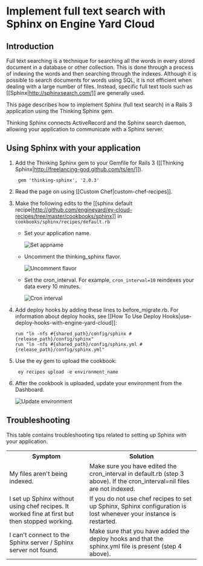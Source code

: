 # Implement full text search with Sphinx on Engine Yard Cloud

## Introduction

Full text searching is a technique for searching all the words in every stored document in a database or other collection. This is done through a process of indexing the words and then searching through the indexes. Although it is possible to search documents for words using SQL, it is not efficient when dealing with a large number of files. Instead, specific full text tools such as [[Sphinx|http://sphinxsearch.com/]] are generally used.

This page describes how to implement Sphinx (full text search) in a Rails 3 application using the Thinking Sphinx gem.  

Thinking Sphinx connects ActiveRecord and the Sphinx search daemon, allowing your application to communicate with a Sphinx server.
	
## Using Sphinx with your application

1. Add the Thinking Sphinx gem to your Gemfile for Rails 3 ([[Thinking Sphinx|http://freelancing-god.github.com/ts/en/]]).

        gem 'thinking-sphinx', '2.0.3'
	
2. Read the page on using [[Custom Chef|custom-chef-recipes]].

3. Make the following edits to the [[sphinx default recipe|http://github.com/engineyard/ey-cloud-recipes/tree/master/cookbooks/sphinx]] in `cookbooks/sphinx/recipes/default.rb`

    * Set your application name.  

        ![Set appname](images/sphinx_appname.png)

    * Uncomment the thinking_sphinx flavor. 

        ![Uncomment flavor](images/sphinx_flavor.png)

	* Set the cron_interval. For example, `cron_interval=10` reindexes your data every 10 minutes. 

        ![Cron interval](images/sphinx_cron.png)

4. 	Add deploy hooks by adding these lines to before_migrate.rb. For information about deploy hooks, see [[How To Use Deploy Hooks|use-deploy-hooks-with-engine-yard-cloud]]:  

        run "ln -nfs #{shared_path}/config/sphinx #{release_path}/config/sphinx"  
        run "ln -nfs #{shared_path}/config/sphinx.yml #{release_path}/config/sphinx.yml"  

5. Use the ey gem to upload the cookbook: 

        ey recipes upload -e environment_name

5. After the cookbook is uploaded, update your environment from the Dashboard.

	![Update environment](images/sphinx_update.jpg)
	

<h2 id="topic6"> Troubleshooting</h2>

This table contains troubleshooting tips related to setting up Sphinx with your application.

<table>
	  <tr>
	    <th>Symptom</th><th>Solution</th>
	  </tr>
	  <tr>
	    <td>My files aren't being indexed. </td> 
		<td> Make sure you have edited the cron_interval in default.rb (step 3 above). If the cron_interval=nil files are not indexed.  </td>
	  </tr>
	  <tr>
	    <td>I set up Sphinx without using chef recipes. It worked fine at first but then stopped working.</td>
		<td>If you do not use chef recipes to set up Sphinx, Sphinx configuration is lost whenever your instance is restarted.</td>
	</tr>
	<tr>
		<td>I can't connect to the Sphinx server / Sphinx server not found.</td>
		<td>Make sure that you have added the deploy hooks and that the sphinx.yml file is present (step 4 above).
</td>
	  </tr>
	</table>

	
